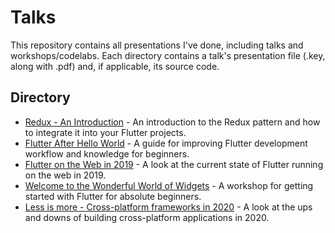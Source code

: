# Talks

This repository contains all presentations I've done, including talks and workshops/codelabs. Each directory contains a talk's presentation file (.key, along with .pdf) and, if applicable, its source code.

## Directory

- [Redux - An Introduction](reduxintroduction/) - An introduction to the Redux pattern and how to integrate it into your Flutter projects.
- [Flutter After Hello World](flutterafterhelloworld/) - A guide for improving Flutter development workflow and knowledge for beginners.
- [Flutter on the Web in 2019](flutteronthewebin2019/) - A look at the current state of Flutter running on the web in 2019.
- [Welcome to the Wonderful World of Widgets](wonderfulworldofwidgets/) - A workshop for getting started with Flutter for absolute beginners.
- [Less is more - Cross-platform frameworks in 2020](lessismore/) - A look at the ups and downs of building cross-platform applications in 2020.
